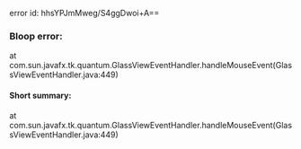 error id: hhsYPJmMweg/S4ggDwoi+A==
### Bloop error:

at com.sun.javafx.tk.quantum.GlassViewEventHandler.handleMouseEvent(GlassViewEventHandler.java:449)
#### Short summary: 

at com.sun.javafx.tk.quantum.GlassViewEventHandler.handleMouseEvent(GlassViewEventHandler.java:449)